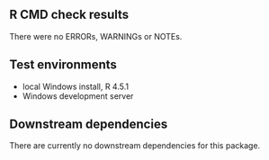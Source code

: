 ## R CMD check results
There were no ERRORs, WARNINGs or NOTEs.

## Test environments
* local Windows install, R 4.5.1
* Windows development server 

## Downstream dependencies
There are currently no downstream dependencies for this package.
